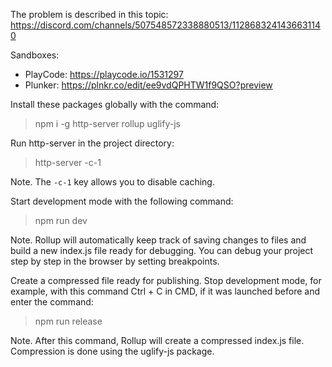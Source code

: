 The problem is described in this topic: https://discord.com/channels/507548572338880513/1128683241436631140

Sandboxes:

- PlayCode: https://playcode.io/1531297
- Plunker: https://plnkr.co/edit/ee9vdQPHTW1f9QSO?preview

Install these packages globally with the command:

> npm i -g http-server rollup uglify-js

Run http-server in the project directory:

> http-server -c-1

Note. The `-c-1` key allows you to disable caching.

Start development mode with the following command:

> npm run dev

Note. Rollup will automatically keep track of saving changes to files and build a new index.js file ready for debugging. You can debug your project step by step in the browser by setting breakpoints.

Create a compressed file ready for publishing. Stop development mode, for example, with this command Ctrl + C in CMD, if it was launched before and enter the command:

> npm run release

Note. After this command, Rollup will create a compressed index.js file. Compression is done using the uglify-js package.
